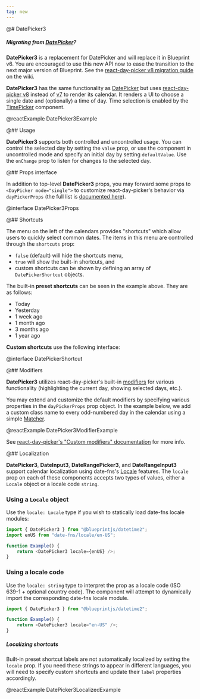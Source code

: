 ```yaml
---
tag: new
---
```


@# DatePicker3

<div class="@ns-callout @ns-intent-primary @ns-icon-info-sign @ns-callout-has-body-content">
    <h5 class="@ns-heading">

Migrating from [DatePicker](#datetime/datepicker)?

</h5>

**DatePicker3** is a replacement for DatePicker and will replace it in Blueprint v6.
You are encouraged to use this new API now to ease the transition to the next major version of Blueprint.
See the [react-day-picker v8 migration guide](https://github.com/palantir/blueprint/wiki/react-day-picker-8-migration)
on the wiki.

</div>

**DatePicker3** has the same functionality as [DatePicker](#datetime/datepicker) but uses
[react-day-picker v8](https://react-day-picker.js.org/) instead of [v7](https://react-day-picker-v7.netlify.app/)
to render its calendar. It renders a UI to choose a single date and (optionally) a time of day. Time selection
is enabled by the [TimePicker](#datetime/timepicker) component.

@reactExample DatePicker3Example

@## Usage

**DatePicker3** supports both controlled and uncontrolled usage. You can control the selected day by setting the `value`
prop, or use the component in uncontrolled mode and specify an initial day by setting `defaultValue`. Use the `onChange`
prop to listen for changes to the selected day.

@## Props interface

In addition to top-level **DatePicker3** props, you may forward some props to `<DayPicker mode="single">` to customize
react-day-picker's behavior via `dayPickerProps` (the full list is
[documented here](https://react-day-picker.js.org/api/interfaces/DayPickerSingleProps)).

@interface DatePicker3Props

@## Shortcuts

The menu on the left of the calendars provides "shortcuts" which allow users to quickly select common dates.
The items in this menu are controlled through the `shortcuts` prop:

-   `false` (default) will hide the shortcuts menu,
-   `true` will show the built-in shortcuts, and
-   custom shortcuts can be shown by defining an array of `DatePickerShortcut` objects.

The built-in **preset shortcuts** can be seen in the example above. They are as follows:

-   Today
-   Yesterday
-   1 week ago
-   1 month ago
-   3 months ago
-   1 year ago

**Custom shortcuts** use the following interface:

@interface DatePickerShortcut

@## Modifiers

**DatePicker3** utilizes react-day-picker's built-in [modifiers](https://react-day-picker.js.org/basics/modifiers) for
various functionality (highlighting the current day, showing selected days, etc.).

You may extend and customize the default modifiers by specifying various properties in the `dayPickerProps` prop object.
In the example below, we add a custom class name to every odd-numbered day in the calendar using a simple
[Matcher](https://react-day-picker.js.org/api/types/matcher).

@reactExample DatePicker3ModifierExample

See [react-day-picker's "Custom modifiers" documentation](https://react-day-picker.js.org/basics/modifiers#custom-modifiers)
for more info.

@## Localization

**DatePicker3**, **DateInput3**, **DateRangePicker3**, and **DateRangeInput3** support calendar
localization using date-fns's [Locale](https://date-fns.org/docs/Locale) features. The `locale` prop on each
of these components accepts two types of values, either a `Locale` object or a locale code `string`.

### Using a `Locale` object

Use the `locale: Locale` type if you wish to statically load date-fns locale modules:

```ts
import { DatePicker3 } from "@blueprintjs/datetime2";
import enUS from "date-fns/locale/en-US";

function Example() {
    return <DatePicker3 locale={enUS} />;
}
```

### Using a locale code

Use the `locale: string` type to interpret the prop as a locale code (ISO 639-1 + optional country code).
The component will attempt to dynamically import the corresponding date-fns locale module.

```ts
import { DatePicker3 } from "@blueprintjs/datetime2";

function Example() {
    return <DatePicker3 locale="en-US" />;
}
```

<div class="@ns-callout @ns-intent-warning @ns-icon-warning-sign @ns-callout-has-body-content">
    <h5 class="@ns-heading">

Localizing shortcuts

</h5>

Built-in preset shortcut labels are not automatically localized by setting the `locale` prop. If you need these
strings to appear in different languages, you will need to specify custom shortcuts and update their `label`
properties accordingly.

</div>

@reactExample DatePicker3LocalizedExample
